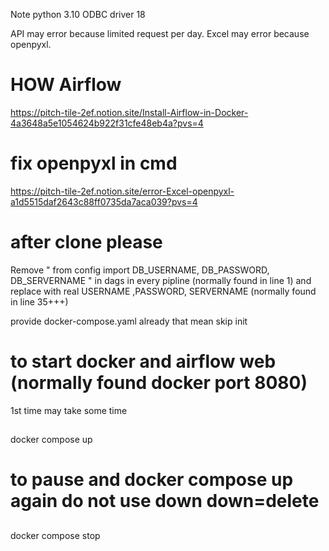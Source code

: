 Note 
python 3.10
ODBC driver 18  

API may error  because  limited request per day.
Excel may error because  openpyxl.

#  HOW Airflow

https://pitch-tile-2ef.notion.site/Install-Airflow-in-Docker-4a3648a5e1054624b922f31cfe48eb4a?pvs=4


# fix openpyxl in cmd

https://pitch-tile-2ef.notion.site/error-Excel-openpyxl-a1d5515daf2643c88ff0735da7aca039?pvs=4

# after clone please

Remove "  from config import DB_USERNAME, DB_PASSWORD, DB_SERVERNAME  " in dags in every pipline  (normally found in line 1)
and replace with real  USERNAME ,PASSWORD, SERVERNAME (normally found in  line 35+++)

provide docker-compose.yaml already that mean skip      init

# to start docker and airflow web  (normally found docker port 8080)
 1st  time may take some time 
##
docker compose up   

 # to pause and docker compose up again do not use down  down=delete
##
docker compose stop




